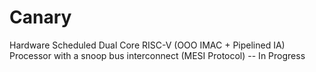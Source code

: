 # Canary
Hardware Scheduled Dual Core RISC-V (OOO IMAC + Pipelined IA) Processor with a snoop bus interconnect (MESI Protocol) -- In Progress
